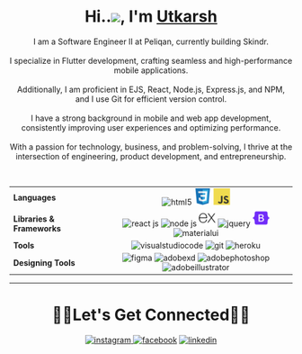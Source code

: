 
<h1  align=center>Hi..<img  src="https://media.giphy.com/media/hvRJCLFzcasrR4ia7z/giphy.gif"  width="30px"></a>, I'm <a  href='https://www.linkedin.com/in/utkarsh-kumar-907a9a149/'  target='_blank'>Utkarsh</a></h1>

<p align=center>I am a Software Engineer II at Peliqan, currently building Skindr. <br><br>I specialize in Flutter development, crafting seamless and high-performance mobile applications.<br><br> Additionally, I am proficient in EJS, React, Node.js, Express.js, and NPM, and I use Git for efficient version control.<br><br>I have a strong background in mobile and web app development, consistently improving user experiences and optimizing performance.<br><br>With a passion for technology, business, and problem-solving, I thrive at the intersection of engineering, product development, and entrepreneurship.</p>

<br />

<table align=center>
<tr>
<td><b>Languages</b></td>
<td align=center>
    <img  src='https://www.vectorlogo.zone/logos/w3_html5/w3_html5-icon.svg'  alt='html5'  height='30'> 
    <img  src='https://raw.githubusercontent.com/devicons/devicon/master/icons/css3/css3-original.svg'  alt='css3'  height='30'> 
    <img  src='https://raw.githubusercontent.com/devicons/devicon/master/icons/javascript/javascript-original.svg'  alt='javascript'  height='30'> 
</td>
</tr>
<tr>
<td><b>Libraries & Frameworks</b></td>
<td align=center>
    <img  src='https://www.vectorlogo.zone/logos/reactjs/reactjs-icon.svg'  alt='react js'  height='30'> 
    <img  src='https://www.vectorlogo.zone/logos/nodejs/nodejs-icon.svg'  alt='node js'  height='30'> 
    <img  src='https://raw.githubusercontent.com/devicons/devicon/master/icons/express/express-original.svg'  alt='express js'  width='30'> 
    <img  src='https://www.vectorlogo.zone/logos/jquery/jquery-icon.svg'  alt='jquery'  height='30'> 
    <img  src='https://raw.githubusercontent.com/devicons/devicon/master/icons/bootstrap/bootstrap-plain.svg'  alt='bootstrap'  height='30'>
    <img  src='https://seeklogo.com/images/M/material-ui-logo-5BDCB9BA8F-seeklogo.com.png'  alt='materialui'  height='30'>  
</td>
</tr>
<tr>
<td><b>Tools</b></td>
<td align=center>
    <img  src='https://www.vectorlogo.zone/logos/visualstudio_code/visualstudio_code-icon.svg'  alt='visualstudiocode'  height='30'> 
    <img  src='https://www.vectorlogo.zone/logos/git-scm/git-scm-icon.svg'  alt='git'  height='30'>
    <img  src='https://seeklogo.com/images/H/heroku-logo-B774A78667-seeklogo.com.png'  alt='heroku'  height='30'>
</td>
</tr>
<tr>
<td><b>Designing Tools</b></td>
<td align=center>
    <img  src='https://seeklogo.com/images/F/figma-logo-E4E21D3AEA-seeklogo.com.png'  alt='figma'  height='30'> 
    <img  src='https://seeklogo.com/images/A/adobe-xd-logo-64364E3A24-seeklogo.com.png'  alt='adobexd'  height='30'> 
    <img  src='https://seeklogo.com/images/A/adobe-photoshop-cc-logo-CBD0AAA3A7-seeklogo.com.png'  alt='adobephotoshop'  height='30'> 
    <img src="https://seeklogo.com/images/A/adobe-illustrator-cc-logo-C1DC5A6D09-seeklogo.com.png" alt="adobeillustrator" height="30" />
</td>
</tr>
</table>

<hr />

<h1  align=center>🤘🏻Let's Get Connected🤘🏻</h1>

<p  align=center><a href="https://www.instagram.com/itzz_utkarsh_/"  target="_blank"><img  src='https://www.vectorlogo.zone/logos/instagram/instagram-icon.svg'  alt='instagram'  height='40'> <a  href="https://www.facebook.com/BittU.KumAr.256/"  target="_blank"><img  src='https://www.vectorlogo.zone/logos/facebook/facebook-icon.svg'  alt='facebook'  height='40'></a> <a  href="https://www.linkedin.com/in/utkarsh-kumar-907a9a149/"  target="_blank"><img  src='https://www.vectorlogo.zone/logos/linkedin/linkedin-icon.svg'  alt='linkedin'  height='40'></a></p>

<br />
